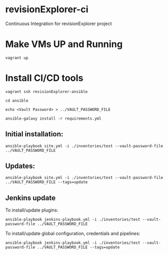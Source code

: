 # revisionExplorer-ci
Continuous Integration for revisionExplorer project


# Make VMs UP and Running
```vagrant up```

# Install CI/CD tools
```vagrant ssh revisionExplorer-ansible```

```cd ansible```

```echo <Vault Password> > ../VAULT_PASSWORD_FILE ```

```ansible-galaxy install -r requirements.yml ```

## Initial installation:

```ansible-playbook site.yml -i ./inventories/test --vault-password-file ../VAULT_PASSWORD_FILE```

## Updates:

```ansible-playbook site.yml -i ./inventories/test --vault-password-file ../VAULT_PASSWORD_FILE --tags=update```

## Jenkins update
To install/update plugins:

```ansible-playbook jenkins-playbook.yml -i ./inventories/test --vault-password-file ../VAULT_PASSWORD_FILE```

To install/update global configuration, credentials and pipelines:

```ansible-playbook jenkins-playbook.yml -i ./inventories/test --vault-password-file ../VAULT_PASSWORD_FILE --tags=update```
